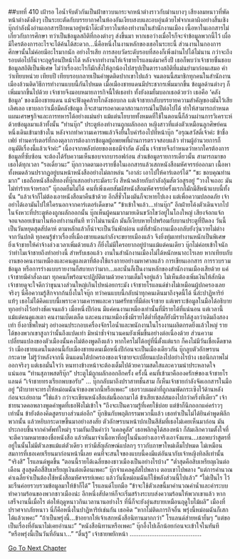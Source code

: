 ##บทที่ 410 เฝ้ารอ
ไอน้ำจับตัวกันเป็นฝ้าขาวบนกระจกหน้าต่างราวกับม่านบางๆ เสียงลมหนาวที่พัดหน้าต่างดังตึงๆ เป็นระยะตัดกับบรรยากาศในห้องอันเงียบสงบและอบอุ่นด้วยไฟจากเตาผิงอย่างสิ้นเชิง
บุ๊กกำลังนั่งอ่านเอกสารปึกหนาอยู่หน้าโต๊ะตัวยาวในห้องทำงานในสำนักงานเมือง
เนื้อหาในเอกสารไม่เกี่ยวกับการศึกษา ทว่าเป็นข้อมูลสถิติที่กองต่างๆ ส่งขึ้นมา หากเธอว่างเมื่อไรก็จะจำข้อมูลพวกนี้ไว้ เผื่อมีใครต้องการอะไรจะได้ค้นได้สะดวก...นี่คือหนึ่งในงานหลักของเธอในระยะนี้ ส่วนงานในกองการศึกษานั้นไม่ค่อยมีอะไรมากนัก อย่างไรเสีย การสอบวัดระดับรอบที่สองก็เพิ่งผ่านไปได้ไม่นาน กว่าจะถึงรอบต่อไปก็น่าจะฤดูร้อนปีหน้าได้
หลังจากทำงานให้เจ้าชายโรแลนด์มาครึ่งปี เธอก็พบว่าเจ้าชายชื่นชอบข้อมูลสถิติเป็นพิเศษ ไม่ว่าเรื่องอะไรก็มักสั่งให้ลูกน้องไปสรุปเป็นตารางสถิติที่แม่นยำมาก่อนเสมอ คำว่าเทียบหน่วย เทียบปี เทียบรอบกลายเป็นคำพูดติดปากเขาไปแล้ว จนตอนนี้สมาชิกทุกคนในสำนักงานเมืองล้วนติดวิธีการทำงานแบบนี้กันไปหมด
เมื่อเมืองชายแดนมีประชากรเพิ่มมากขึ้น ข้อมูลด้านต่างๆ ก็เพิ่มมากขึ้นไปด้วย เจ้าชายจึงมอบหมายภารกิจนี้ให้เธอทำ ทั้งยังอมยิ้มบอกเธอด้วยว่า เธอคือ ‘คลังข้อมูล’ ของเมืองชายแดน แม้จะฟังดูคล้ายโกดังชอบกล แต่เจ้าชายกลับบรรยายความสำคัญของมันไว้เสียเลิศเลอ เขาบอกว่าเมื่อมีคลังข้อมูล ก็จะสามารถคาดเดาสถานการณ์ในปีต่อไปได้ ทำให้สามารถกำหนดแผนเศรษฐกิจและการทหารได้อย่างแม่นยำ แม้แต่นโยบายทั้งหมดที่ใช้ในตอนนี้ก็ล้วนผ่านการวิเคราะห์ด้วยข้อมูลมาแล้วทั้งนั้น
“ท่านบุ๊ก” ประตูห้องทำงานถูกผลักออก หญิงสาวที่แต่งตัวเหมือนลูกศิษย์คนหนึ่งเดินเข้ามาข้างใน หลังจากทำความเคารพแล้วจึงยื่นใบคำร้องไปที่หน้าบุ๊ก “อรุณสวัสดิ์เจ้าค่ะ ข้าชื่อเฟย์ ท่านคาร์เตอร์ที่กองตุลาการต้องการข้อมูลผู้อพยพที่ผ่านการตรวจสอบแล้ว ท่านผู้อำนวยการก็อนุมัติเรื่องนี้แล้วเจ้าค่ะ”
เนื่องจากพลังย่อยของเธอมีจำกัด ดังนั้น เจ้าชายจึงกำหนดว่าหากใครต้องการข้อมูลที่ซับซ้อน จะต้องได้รับความเห็นชอบจากบารอฟก่อน ส่วนข้อมูลรายการเดี่ยวนั้น สามารถมาขอเธอได้ทุกเวลา
“รอเดี๋ยวนะ” บุ๊กกวาดตามองรายชื่อในเอกสารแล้วเสกหนังสือมหัศจรรย์ออกมา เนื้อหาทั้งหมดล้วนปรากฏอยู่บนหน้าหนังสืออย่างไม่ตกหล่น “เอาล่ะ เอาไปให้คาร์เตอร์ได้”
“ขะ ขอบคุณท่านมาก” เธอถือหนังสือสีทองที่บุ๊กเสกอย่างระมัดระวัง สีหน้าคล้ายกับกำลังอุ้มสัตว์อสูรอยู่
“วางใจเถอะ มันไม่ทำร้ายเจ้าหรอก” บุ๊กอดยิ้มไม่ได้ คนที่เพิ่งเคยสัมผัสหนังสือมหัศจรรย์ครั้งแรกก็มักมีสีหน้าแบบนี้ทั้งนั้น “แล้วเจ้าก็ไม่ต้องเอาหนังสือมาคืนข้าด้วย อีกสี่ชั่วโมงมันก็จะหายไปเอง แต่เพื่อความปลอดภัย เจ้าอย่าได้เอามันไปให้ใครนอกจากคาร์เตอร์เด็ดขาด”
“ข้าเข้าใจแล้ว...ท่านบุ๊ก”
อีกฝ่ายโค้งตัวเดินจากไป ในจังหวะที่ประตูห้องถูกผลักออกนั้น บุ๊กเห็นผู้คนมากมายเดินขวักไขว่อยู่ในโถงใหญ่ เสียงจ้อกแจ้กจอแจลอยเข้ามาในห้องทำงานทันที ทว่าไม่นานนัก มันก็เงียบหายไปพร้อมกับบานประตูที่ปิดลง
วันนี้เป็นวันหยุดสุดสัปดาห์ ตามหลักแล้วก็น่าจะเป็นวันพักผ่อน แต่ที่สำนักงานเมืองกลับยังวุ่นวายไม่ต่างจากวันปกติ ทุกคนรู้ข่าวเรื่องที่เมืองชายแดนกำลังจะขยายเมืองแล้ว จึงยิ่งทุ่มเททำงานหนักเป็นพิเศษ ยิ่งเจ้าชายให้ค่าจ้างล่วงเวลาเพิ่มด้วยแล้ว ก็ยิ่งไม่มีใครอยากอยู่บ้านแม้แต่คนเดียว
บุ๊กไม่ค่อยเข้าใจนักว่าทำไมเจ้าชายถึงทำอย่างนี้ สำหรับเธอแล้ว งานในสำนักงานเมืองไม่ได้หนักหนาอะไรเลย หากเทียบกับงานของคนงานเหมืองและคนดูแลเตาที่ต้องใช้แรงกายอย่างมหาศาลแล้ว การเขียนเอกสาร การรวบรวมข้อมูล หรือการร่างแบบรายงานก็สบายกว่ามาก...และนั่นก็เป็นงานหลักของสำนักงานเมืองเสียด้วย แค่เจ้าชายมีคำสั่งลงมา ทุกคนก็พร้อมจะปฏิบัติตามด้วยความเต็มใจอยู่แล้ว ไม่เห็นต้องเพิ่มเงินให้สักนิด เจ้าชายดูจะใจดีกว่าขุนนางส่วนใหญ่เกินไปหน่อยกระมัง
เจ้าชายโรแลนด์ช่างไม่เหมือนผู้ปกครองเลยจริงๆ นี่คือความรู้สึกจากก้นบึ้งในใจบุ๊ก ทว่าคนแบบนี้กลับนำทุกคนเดินมาถึงจุดนี้ได้ นี่ล่ะปาฏิหาริย์แท้ๆ
เธอไม่ได้คิดแบบนี้เพราะความเคารพและความศรัทธาที่มีต่อเจ้าชาย แต่เพราะข้อมูลในมือได้อธิบายทุกอย่างไว้อย่างชัดเจนแล้ว เมื่อหนึ่งปีก่อน มีแค่คนงานเหมืองเท่านั้นที่มีรายได้ที่แน่นอน แต่เวลานี้ แม้แต่คนดูแลเตา คนงานเบ็ดเตล็ด และคนงานเหมืองซึ่งมีรายได้ต่ำที่สุดก็ยังมีรายได้สูงกว่าเดิมถึงสองเท่า ยิ่งอาชีพใหม่ๆ อย่างคนประกอบเครื่องจักรไอน้ำและพนักงานในโรงงานผลิตกรดยิ่งแล้วใหญ่ รายได้ของพวกเขาสูงกว่านั้นถึงแปดเท่า มิหนำซ้ำจำนวนคนยังเพิ่มขึ้นอย่างต่อเนื่องด้วย
ส่วนความเปลี่ยนแปลงของตัวเมืองนั้นคงไม่ต้องพูดถึงแล้ว หากใครไม่ได้อยู่ที่นี่ตั้งแต่แรก ก็คงไม่มีวันเชื่อเด็ดขาดว่า เมืองชายแดนในตอนนี้กับเมืองชายแดนเมื่อหนึ่งปีก่อนจะเป็นเมืองเดียวกัน
บุ๊กลูบตัวอักษรบนกระดาษ ไม่รู้ว่าหลังจากนี้ ดินแดนใต้ปกครองของเจ้าชายจะเปลี่ยนแปลงไปอย่างไรบ้าง เธอนึกภาพไม่ออกจริงๆ แต่เธอมั่นใจว่า หนทางข้างหน้าจะต้องเต็มไปด้วยความสดใสและความน่าประหลาดใจแน่นอน
“ท่านสุภาพสตรีบุ๊ก” ประตูไม้ถูกผลักออกอีกครั้ง ครั้งนี้ คนที่เข้ามาคือองครักษ์ของเจ้าชายโรแลนด์ “เจ้าชายทรงเรียกพบขอรับ”
...
บุ๊กกลับมาถึงปราสาทชั้นสาม ก็เห็นเจ้าชายกำลังจัดเอกสารในมืออยู่
“ฝ่าบาทจะทรงให้หม่อมฉันจำของพวกนี้หรือเพคะ” เธอรวบผมดำที่ถูกลมพัดกระเซิงไว้ด้านหลังก่อนจะเอ่ยถาม
“ใช่แล้ว กว่าจะเขียนหนังสือเล่มนี้ออกมาได้ ข้าเสียเซลล์สมองไปกว่าครึ่งทีเดียว” เจ้าชายนวดคอพลางพูดคำพูดที่เธอฟังไม่เข้าใจ “ถึงจะเป็นความรู้ที่เคยใช้บ่อย แต่ข้าก็นึกออกแค่คร่าวๆ เท่านั้น ข้ายังต้องคิดสูตรบางส่วนต่ออีก”
บุ๊กชินกับพฤติกรรมพวกนี้แล้ว เธอทำเป็นไม่ได้ยินคำพูดพิลึกพวกนั้น แล้วหยิบกระดาษขึ้นมาอย่างสงสัย ตัวอักษรบนหน้าปกเป็นสีส้มที่เธอไม่เคยเห็นมาก่อน มันประกอบขึ้นจากคำศัพท์ใหม่ๆ รวมกันเป็นคำว่า ‘แคลคูลัส’
เธอพลิกดูได้สองหน้า ก็ล้มเลิกความตั้งใจที่จะตีความหมายของชื่อหนังสือ แล้วหันมาจำเนื้อหาที่อยู่ในนั้นอย่างเอาจริงเอาจังแทน...เธอพบว่าสูตรที่อยู่ในนั้นไม่มีตัวเลขแม้แต่ตัวเดียว ทว่ามีสัญลักษณ์แปลกๆ ราวกับภาษาใหม่เต็มไปหมด ไม่เหมือนสมการที่เธอเคยเรียนมาก่อนหน้านี้เลย คนที่จะสนใจของแบบนี้คงมีแต่อันนากับเจ้าหญิงทิลลีเท่านั้น
“จริงสิ” โรแลนด์พูดขึ้น “ตอนนี้รายได้เฉลี่ยของชาวเมืองเป็นอย่างไรบ้าง”
“ต่ำสุดคือสิบเหรียญเงินต่อเดือน สูงสุดคือสี่สิบเหรียญเงินต่อเดือนเพคะ” บุ๊กจำแคลคูลัสไปพลาง ตอบเขาไปพลาง “แต่การคำนวณค่าเฉลี่ยจำเป็นต้องใช้หนังสือมหัศจรรย์เพคะ แล้ววันนี้หม่อมฉันก็ใช้พลังส่วนนี้ไปแล้ว”
“ไม่เป็นไร ไว้มะรืนค่อยรวบรวมข้อมูลมาให้ข้าก็ได้” โรแลนด์โบกมือ “ข้าจะใช้ตัวเลขนี้มาคำนวณค่าน้ำและค่าระบบทำความร้อนของพวกชาวเมืองน่ะ อีกหนึ่งสัปดาห์ก็จะเริ่มสร้างระบบส่งความร้อนให้พวกเขาแล้ว หากเสร็จงานนี้เมื่อไร ต่อให้ฤดูหนาวกินเวลานานอย่างไร ที่นี่ก็จะยังอุ่นสบายเหมือนฤดูใบไม้ผลิ”
เมืองที่ปราศจากภัยหนาว นี่ก็คือหนึ่งในปาฏิหาริย์เช่นกัน เธอคิด “หากไม่ติดภารกิจอื่น พรุ่งนี้หม่อมฉันก็เสกได้แล้วเพคะ”
“ถ้าเป็นพรุ่งนี้...ข้าอยากให้เจ้าเสกหนังสือนิทานมากกว่า” โรแลนด์ส่ายหน้ายิ้มๆ “แต่ขอเป็นเรื่องที่อันนาไม่เคยอ่านนะ”
“หนังสือนิทานหรือเพคะ” บุ๊กอึ้งไปเล็กน้อยก่อนจะเข้าใจในทันที “หรือพรุ่งนี้เป็นวันที่อันนา...”
“ตื่นรู้” เจ้าชายพยักหน้า
………………………………….




[Go To Next Chapter]( ./323.md)